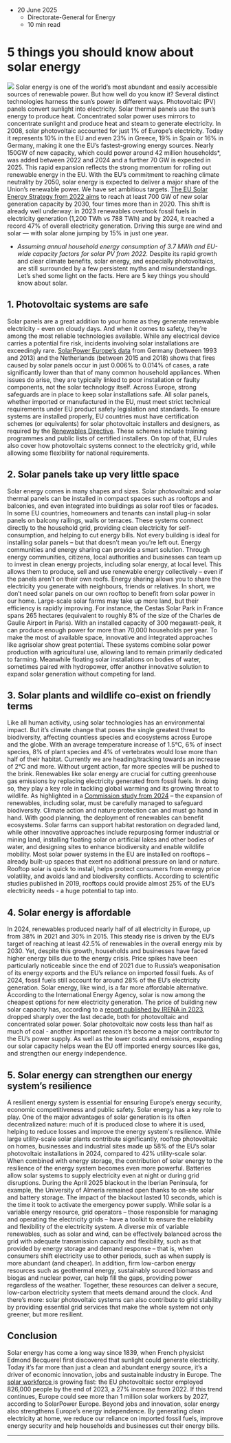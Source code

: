 * 20 June 2025
  * Directorate-General for Energy
  * 10 min read


# 5 things you should know about solar energy
![](https://energy.ec.europa.eu/sites/default/files/styles/oe_theme_medium_no_crop/public/2025-06/Solar_Copyright_AdobeStock_AndreNery.jpg?itok=SVh2oILc)
Solar energy is one of the world’s most abundant and easily accessible sources of renewable power. But how well do you know it?
Several distinct technologies harness the sun’s power in different ways. Photovoltaic (PV) panels convert sunlight into electricity. Solar thermal panels use the sun’s energy to produce heat. Concentrated solar power uses mirrors to concentrate sunlight and produce heat and steam to generate electricity.
In 2008, solar photovoltaic accounted for just 1% of Europe’s electricity. Today it represents 10% in the EU and even 23% in Greece, 19% in Spain or 16% in Germany, making it one the EU’s fastest-growing energy sources. Nearly 150GW of new capacity, which could power around 42 million households*, was added between 2022 and 2024 and a further 70 GW is expected in 2025. This rapid expansion reflects the strong momentum for rolling out renewable energy in the EU. With the EU’s commitment to reaching climate neutrality by 2050, solar energy is expected to deliver a major share of the Union’s renewable power. We have set ambitious targets. [The EU Solar Energy Strategy from 2022 aims](https://eur-lex.europa.eu/legal-content/EN/TXT/?uri=COM%3A2022%3A221%3AFIN&qid=1653034500503) to reach at least 700 GW of new solar generation capacity by 2030, four times more than in 2020. This shift is already well underway: in 2023 renewables overtook fossil fuels in electricity generation (1,200 TWh vs 788 TWh) and by 2024, it reached a record 47% of overall electricity generation. Driving this surge are wind and solar — with solar alone jumping by 15% in just one year.
* _Assuming annual household energy consumption of 3.7 MWh and EU-wide capacity factors for solar PV from 2022._
Despite its rapid growth and clear climate benefits, solar energy, and especially photovoltaics, are still surrounded by a few persistent myths and misunderstandings.
Let’s shed some light on the facts. Here are 5 key things you should know about solar.
## 1. Photovoltaic systems are safe
Solar panels are a great addition to your home as they generate renewable electricity - even on cloudy days. And when it comes to safety, they’re among the most reliable technologies available. While any electrical device carries a potential fire risk, incidents involving solar installations are exceedingly rare. [SolarPower Europe’s data](https://api.solarpowereurope.org/uploads/Factsheet_Rooftop_PV_Fire_Safety_vfinal_33eaab8bb3.pdf?updated_at=2024-03-18T15:38:06.684Z) from Germany (between 1993 and 2013) and the Netherlands (between 2015 and 2018) shows that fires caused by solar panels occur in just 0.006% to 0.014% of cases, a rate significantly lower than that of many common household appliances. When issues do arise, they are typically linked to poor installation or faulty components, not the solar technology itself.
Across Europe, strong safeguards are in place to keep solar installations safe. All solar panels, whether imported or manufactured in the EU, must meet strict technical requirements under EU product safety legislation and standards. To ensure systems are installed properly, EU countries must have certification schemes (or equivalents) for solar photovoltaic installers and designers, as required by the [Renewables Directive](https://eur-lex.europa.eu/legal-content/EN/TXT/?uri=CELEX%3A02018L2001-20240716). These schemes include training programmes and public lists of certified installers. On top of that, EU rules also cover how photovoltaic systems connect to the electricity grid, while allowing some flexibility for national requirements. 
## 2. Solar panels take up very little space
Solar energy comes in many shapes and sizes. Solar photovoltaic and solar thermal panels can be installed in compact spaces such as rooftops and balconies, and even integrated into buildings as solar roof tiles or facades. In some EU countries, homeowners and tenants can install plug-in solar panels on balcony railings, walls or terraces. These systems connect directly to the household grid, providing clean electricity for self-consumption, and helping to cut energy bills.
Not every building is ideal for installing solar panels – but that doesn’t mean you’re left out. Energy communities and energy sharing can provide a smart solution. Through energy communities, citizens, local authorities and businesses can team up to invest in clean energy projects, including solar energy, at local level. This allows them to produce, sell and use renewable energy collectively – even if the panels aren’t on their own roofs. Energy sharing allows you to share the electricity you generate with neighbours, friends or relatives. In short, we don’t need solar panels on our own rooftop to benefit from solar power in our home.
Large-scale solar farms may take up more land, but their efficiency is rapidly improving. For instance, the Cestas Solar Park in France spans 265 hectares (equivalent to roughly 8% of the size of the Charles de Gaulle Airport in Paris). With an installed capacity of 300 megawatt-peak, it can produce enough power for more than 70,000 households per year.
To make the most of available space, innovative and integrated approaches like agrisolar show great potential. These systems combine solar power production with agricultural use, allowing land to remain primarily dedicated to farming. Meanwhile floating solar installations on bodies of water, sometimes paired with hydropower, offer another innovative solution to expand solar generation without competing for land. 
## 3. Solar plants and wildlife co-exist on friendly terms
Like all human activity, using solar technologies has an environmental impact. But it’s climate change that poses the single greatest threat to biodiversity, affecting countless species and ecosystems across Europe and the globe. With an average temperature increase of 1.5°C, 6% of insect species, 8% of plant species and 4% of vertebrates would lose more than half of their habitat. Currently we are heading/tracking towards an increase of 2°C and more. Without urgent action, far more species will be pushed to the brink.
Renewables like solar energy are crucial for cutting greenhouse gas emissions by replacing electricity generated from fossil fuels. In doing so, they play a key role in tackling global warming and its growing threat to wildlife.
As highlighted in a [Commission study from 2024](https://in%20a%20Commission%20study%20from%202024) – the expansion of renewables, including solar, must be carefully managed to safeguard biodiversity. Climate action and nature protection can and must go hand in hand.
With good planning, the deployment of renewables can benefit ecosystems. Solar farms can support habitat restoration on degraded land, while other innovative approaches include repurposing former industrial or mining land, installing floating solar on artificial lakes and other bodies of water, and designing sites to enhance biodiversity and enable wildlife mobility. 
Most solar power systems in the EU are installed on rooftops – already built-up spaces that exert no additional pressure on land or nature. Rooftop solar is quick to install, helps protect consumers from energy price volatility, and avoids land and biodiversity conflicts. According to scientific studies published in 2019, rooftops could provide almost 25% of the EU’s electricity needs - a huge potential to tap into.
## 4. Solar energy is affordable
In 2024, renewables produced nearly half of all electricity in Europe, up from 38% in 2021 and 30% in 2015. This steady rise is driven by the EU’s target of reaching at least 42.5% of renewables in the overall energy mix by 2030. Yet, despite this growth, households and businesses have faced higher energy bills due to the energy crisis. Price spikes have been particularly noticeable since the end of 2021 due to Russia’s weaponisation of its energy exports and the EU’s reliance on imported fossil fuels. As of 2024, fossil fuels still account for around 28% of the EU’s electricity generation. 
Solar energy, like wind, is a far more affordable alternative. According to the International Energy Agency, solar is now among the cheapest options for new electricity generation. The price of building new solar capacity has, according to a [report published by IRENA in 2023](https://www.irena.org/-/media/Files/IRENA/Agency/Publication/2024/Sep/IRENA_Renewable_power_generation_costs_in_2023.pdf), dropped sharply over the last decade, both for photovoltaic and concentrated solar power. Solar photovoltaic now costs less than half as much of coal - another important reason it’s become a major contributor to the EU’s power supply. 
As well as the lower costs and emissions, expanding our solar capacity helps wean the EU off imported energy sources like gas, and strengthen our energy independence. 
## 5. Solar energy can strengthen our energy system’s resilience
A resilient energy system is essential for ensuring Europe’s energy security, economic competitiveness and public safety. Solar energy has a key role to play. 
One of the major advantages of solar generation is its often decentralized nature: much of it is produced close to where it is used, helping to reduce losses and improve the energy system's resilience. While large utility-scale solar plants contribute significantly, rooftop photovoltaic on homes, businesses and industrial sites made up 58% of the EU’s solar photovoltaic installations in 2024, compared to 42% utility-scale solar. 
When combined with energy storage, the contribution of solar energy to the resilience of the energy system becomes even more powerful. Batteries allow solar systems to supply electricity even at night or during grid disruptions. During the April 2025 blackout in the Iberian Peninsula, for example, the University of Almería remained open thanks to on-site solar and battery storage. The impact of the blackout lasted 10 seconds, which is the time it took to activate the emergency power supply.
While solar is a variable energy resource, grid operators – those responsible for managing and operating the electricity grids – have a toolkit to ensure the reliability and flexibility of the electricity system. A diverse mix of variable renewables, such as solar and wind, can be effectively balanced across the grid with adequate transmission capacity and flexibility, such as that provided by energy storage and demand response – that is, when consumers shift electricity use to other periods, such as when supply is more abundant (and cheaper). In addition, firm low-carbon energy resources such as geothermal energy, sustainably sourced biomass and biogas and nuclear power, can help fill the gaps, providing power regardless of the weather. Together, these resources can deliver a secure, low-carbon electricity system that meets demand around the clock. 
And there’s more: solar photovoltaic systems can also contribute to grid stability by providing essential grid services that make the whole system not only greener, but more resilient.
## Conclusion 
Solar energy has come a long way since 1839, when French physicist Edmond Becquerel first discovered that sunlight could generate electricity. Today it’s far more than just a clean and abundant energy source, it’s a driver of economic innovation, jobs and sustainable industry in Europe. 
The [solar workforce ](https://energy.ec.europa.eu/topics/renewable-energy/solar-energy_en)is growing fast: the EU photovoltaic sector employed 826,000 people by the end of 2023, a 27% increase from 2022. If this trend continues, Europe could see more than 1 million solar workers by 2027, according to SolarPower Europe.
Beyond jobs and innovation, solar energy also strengthens Europe’s energy independence. By generating clean electricity at home, we reduce our reliance on imported fossil fuels, improve energy security and help households and businesses cut their energy bills. 
* * *